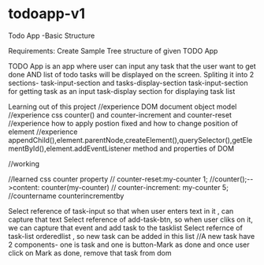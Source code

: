 # todoapp-v1

Todo App -Basic Structure

Requirements: Create Sample Tree structure of given TODO App

TODO App is an app where user can input any task that the user want to get done AND list of todo tasks will be displayed on the screen.
Spliting it into 2 sections- task-input-section and tasks-display-section
task-input-section for getting task as an input
task-display section for displaying task list

Learning out of this project
//experience DOM document object model
//experience css counter() and counter-increment and counter-reset
//experience how to apply postion fixed and how to change position of element
//experience appendChild(),element.parentNode,createElement(),querySelector(),getElementById(),element.addEventListener method and properties of DOM

//working

//learned css counter property
// counter-reset:my-counter 1;
//counter();-->content: counter(my-counter)
// counter-increment: my-counter 5;
//countername counterincrementby

Select reference of task-input so that when user enters text in it , can capture that text
Select reference of add-task-btn, so when user cliks on it, we can capture that event and add task to the tasklist
Select refernce of task-list orderedlist , so new task can be added in this list
//A new task have 2 components- one is task and one is button-Mark as done and once user click on Mark as done, remove that task from dom

